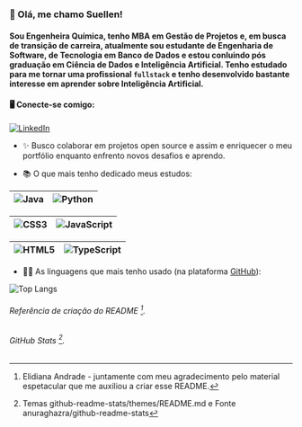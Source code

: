 
###  👋 Olá, me chamo Suellen!
#### Sou Engenheira Química, tenho MBA em Gestão de Projetos e, em busca de transição de carreira, atualmente sou estudante de Engenharia de Software, de Tecnologia em Banco de Dados e estou conluindo pós graduação em Ciência de Dados e Inteligência Artificial. Tenho estudado para me tornar uma profissional `fullstack` e tenho desenvolvido bastante interesse em aprender sobre Inteligência Artificial.

#### 🖥 Conecte-se comigo:  
[![LinkedIn](https://img.shields.io/badge/LinkedIn-000?style=for-the-badge&logo=linkedin&logoColor=0E76A8)](https://www.linkedin.com/in/suellen-s-santana/)


- ✨ Busco colaborar em projetos open source e assim e enriquecer o meu portfólio enquanto enfrento novos desafios e aprendo. 

- 📚 O que mais tenho dedicado meus estudos:
 
|![Java](https://img.shields.io/badge/Java-000?style=for-the-badge&logo=java) |![Python](https://img.shields.io/badge/Python-000?style=for-the-badge&logo=python) | 
| -------------| -------------| 

|![CSS3](https://img.shields.io/badge/CSS3-000?style=for-the-badge&logo=css3&logoColor=264CE4) |![JavaScript](https://img.shields.io/badge/JavaScript-000?style=for-the-badge&logo=javascript) |
| -------------| -------------| 

|![HTML5](https://img.shields.io/badge/HTML5-000?style=for-the-badge&logo=html5) |![TypeScript](https://img.shields.io/badge/TypeScript-000?style=for-the-badge&logo=typescript)|
| -------------| -------------| 



* 👩‍💻 As linguagens que mais tenho usado (na plataforma [GitHub](https://github.com/suellenssantana/suellenssantana)):


![Top Langs](https://github-readme-stats-git-masterrstaa-rickstaa.vercel.app/api/top-langs/?username=suellenssantana&layout=compact&bg_color=000&border_color=30A3DC&title_color=E94D5F&text_color=FFF)










###### Referência de criação do README [^1].
###### GitHub Stats [^2].
[^1]: Elidiana Andrade - juntamente com meu agradecimento pelo material espetacular que me auxiliou a criar esse README. 
[^2]: Temas	github-readme-stats/themes/README.md e Fonte	anuraghazra/github-readme-stats
